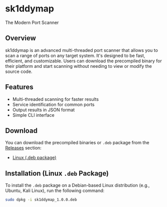 # sk1ddymap  
The Modern Port Scanner 
 
## Overview
sk1ddymap is an advanced multi-threaded port scanner that allows you to scan a range of ports on any target system. It's designed to be fast, efficient, and customizable. Users can download the precompiled binary for their platform and start scanning without needing to view or modify the source code.

## Features
- Multi-threaded scanning for faster results
- Service identification for common ports
- Output results in JSON format
- Simple CLI interface

## Download
You can download the precompiled binaries or `.deb` package from the [Releases](https://github.com/z3kyz/sk1ddymap/releases/tag/v1.0.0) section:

- [Linux (.deb package)](https://github.com/z3kyz/sk1ddymap/releases/download/v1.0.0/sk1ddymap_1.0.0.deb)


## Installation (Linux `.deb` Package)
To install the `.deb` package on a Debian-based Linux distribution (e.g., Ubuntu, Kali Linux), run the following command:

```bash
sudo dpkg -i sk1ddymap_1.0.0.deb


